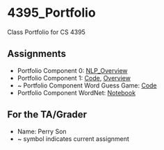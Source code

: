 # 4395_Portfolio
Class Portfolio for CS 4395

## Assignments

- Portfolio Component 0: [NLP_Overview](Assignment-0/NLP_Overview.pdf)
- Portfolio Component 1: [Code](Assignment-1/Assignment-1.py), [Overview](Assignment-1/Overview.pdf)
- ~ Portfolio Component Word Guess Game: [Code](Assignment-2/Assignment-2.py) 
- Portfolio Component WordNet: [Notebook](Assignment-3/Assignment-3.py) 

## For the TA/Grader
- Name: Perry Son
- ~ symbol indicates current assignment
